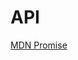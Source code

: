 # API

[MDN Promise](https://developer.mozilla.org/zh-CN/docs/Web/JavaScript/Reference/Global_Objects/Promise)

